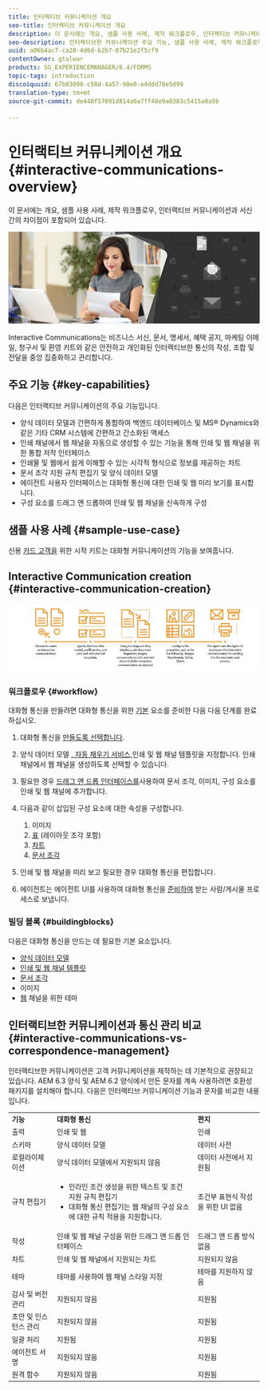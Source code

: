 ```yaml
---
title: 인터랙티브 커뮤니케이션 개요
seo-title: 인터랙티브 커뮤니케이션 개요
description: 이 문서에는 개요, 샘플 사용 사례, 제작 워크플로우, 인터랙티브 커뮤니케이션과 서신 간의 차이점이 포함되어 있습니다.
seo-description: 인터랙티브한 커뮤니케이션 주요 기능, 샘플 사용 사례, 제작 워크플로우, 인터랙티브한 커뮤니케이션 및 통신 관리 간의 차이점
uuid: a06b4ac7-ca20-4d6d-b2b7-87b21e2f5cf9
contentOwner: gtalwar
products: SG_EXPERIENCEMANAGER/6.4/FORMS
topic-tags: introduction
discoiquuid: 67b03098-c58d-4a57-90e0-e4ddd78e5d99
translation-type: tm+mt
source-git-commit: de440f57091d814a0a7ff48e9a0383c5415a0a5b

---
```



# 인터랙티브 커뮤니케이션 개요 {#interactive-communications-overview}

이 문서에는 개요, 샘플 사용 사례, 제작 워크플로우, 인터랙티브 커뮤니케이션과 서신 간의 차이점이 포함되어 있습니다.

![](do-not-localize/correspondence-management.png)

Interactive Communications는 비즈니스 서신, 문서, 명세서, 혜택 공지, 마케팅 이메일, 청구서 및 환영 키트와 같은 안전하고 개인화된 인터랙티브한 통신의 작성, 조합 및 전달을 중앙 집중화하고 관리합니다.

## 주요 기능 {#key-capabilities}

다음은 인터랙티브 커뮤니케이션의 주요 기능입니다.

* 양식 데이터 모델과 간편하게 통합하여 백엔드 데이터베이스 및 MS® Dynamics와 같은 기타 CRM 시스템에 간편하고 간소화된 액세스
* 인쇄 채널에서 웹 채널을 자동으로 생성할 수 있는 기능을 통해 인쇄 및 웹 채널을 위한 통합 저작 인터페이스
* 인쇄물 및 웹에서 쉽게 이해할 수 있는 시각적 형식으로 정보를 제공하는 차트
* 문서 조각 지원 규칙 편집기 및 양식 데이터 모델
* 에이전트 사용자 인터페이스는 대화형 통신에 대한 인쇄 및 웹 미리 보기를 표시합니다.
* 구성 요소를 드래그 앤 드롭하여 인쇄 및 웹 채널을 신속하게 구성

## 샘플 사용 사례 {#sample-use-case}

신용 [카드 고객을](/help/forms/using/finance-reference-site-walkthrough.md#credit-card-application-walkthrough) 위한 시작 키트는 대화형 커뮤니케이션의 기능을 보여줍니다.

## Interactive Communication creation  {#interactive-communication-creation}

![interactive_communication-01](assets/interactive_communication-01.jpg)

### 워크플로우 {#workflow}

대화형 통신을 만들려면 대화형 통신을 위한 [기본](#buildingblocks) 요소를 준비한 다음 다음 단계를 완료하십시오.

1. 대화형 통신을 [만들도록 선택합니다](/help/forms/using/create-interactive-communication.md).

1. 양식 데이터 모델 [, 자동 채우기 서비스,](/help/forms/using/data-integration.md)인쇄 및 웹 채널 템플릿을 [](/help/forms/using/web-channel-print-channel.md)지정합니다. 인쇄 채널에서 웹 채널을 생성하도록 선택할 수 있습니다.

1. 필요한 경우 [드래그 앤 드롭 인터페이스를](/help/forms/using/introduction-interactive-communication-authoring.md)사용하여 문서 조각, 이미지, 구성 요소를 인쇄 및 웹 채널에 추가합니다.
1. 다음과 같이 삽입된 구성 요소에 대한 속성을 구성합니다.

   1. 이미지
   1. [표](/help/forms/using/create-interactive-communication.md#tables) (레이아웃 조각 포함)
   1. [차트](/help/forms/using/chart-component-interactive-communications.md)
   1. [문서 조각](/help/forms/using/create-interactive-communication.md#document-fragment-properties)

1. 인쇄 및 웹 채널을 미리 보고 필요한 경우 대화형 통신을 편집합니다.
1. 에이전트는 에이전트 UI를 사용하여 대화형 통신을 [준비하여](/help/forms/using/prepare-send-interactive-communication.md) 받는 사람/게시물 프로세스로 보냅니다.

### 빌딩 블록 {#buildingblocks}

다음은 대화형 통신을 만드는 데 필요한 기본 요소입니다.

* [양식 데이터 모델](/help/forms/using/data-integration.md)
* [인쇄 및 웹 채널 템플릿](/help/forms/using/web-channel-print-channel.md)
* [문서 조각](/help/forms/using/document-fragments.md)
* 이미지
* [웹](/help/forms/using/themes.md) 채널을 위한 테마

## 인터랙티브한 커뮤니케이션과 통신 관리 비교 {#interactive-communications-vs-correspondence-management}

인터랙티브한 커뮤니케이션은 고객 커뮤니케이션을 제작하는 데 기본적으로 권장되고 있습니다. AEM 6.3 양식 및 AEM 6.2 양식에서 만든 문자를 계속 사용하려면 호환성 패키지를 [](/help/forms/using/compatibility-package.md)설치해야 합니다. 다음은 인터랙티브 커뮤니케이션 기능과 문자를 비교한 내용입니다.

<table> 
 <tbody>
  <tr>
   <td><strong>기능</strong></td> 
   <td><strong>대화형 통신</strong></td> 
   <td><strong>편지</strong></td> 
  </tr>
  <tr>
   <td>출력</td> 
   <td>인쇄 및 웹</td> 
   <td>인쇄</td> 
  </tr>
  <tr>
   <td>스키마</td> 
   <td>양식 데이터 모델 </td> 
   <td>데이터 사전 </td> 
  </tr>
  <tr>
   <td>로컬라이제이션</td> 
   <td>양식 데이터 모델에서 지원되지 않음</td> 
   <td>데이터 사전에서 지원됨</td> 
  </tr>
  <tr>
   <td>규칙 편집기</td> 
   <td>
    <ul> 
     <li>인라인 조건 생성을 위한 텍스트 및 조건 지원 규칙 편집기</li> 
     <li>대화형 통신 편집기는 웹 채널의 구성 요소에 대한 규칙 적용을 지원합니다.</li> 
    </ul> </td> 
   <td>조건부 표현식 작성을 위한 UI 없음</td> 
  </tr>
  <tr>
   <td>작성</td> 
   <td>인쇄 및 웹 채널 구성을 위한 드래그 앤 드롭 인터페이스</td> 
   <td>드래그 앤 드롭 방식 없음 </td> 
  </tr>
  <tr>
   <td>차트</td> 
   <td>인쇄 및 웹 채널에서 지원되는 차트</td> 
   <td>지원되지 않음</td> 
  </tr>
  <tr>
   <td>테마</td> 
   <td>테마를 사용하여 웹 채널 스타일 지정</td> 
   <td>테마를 지원하지 않음</td> 
  </tr>
  <tr>
   <td>감사 및 버전 관리</td> 
   <td>지원되지 않음</td> 
   <td>지원됨</td> 
  </tr>
  <tr>
   <td>초안 및 인스턴스 관리</td> 
   <td>지원되지 않음</td> 
   <td>지원됨</td> 
  </tr>
  <tr>
   <td>일괄 처리</td> 
   <td>지원됨 </td> 
   <td>지원됨</td> 
  </tr>
  <tr>
   <td>에이전트 서명</td> 
   <td>지원되지 않음</td> 
   <td>지원됨</td> 
  </tr>
  <tr>
   <td>원격 함수</td> 
   <td>지원되지 않음</td> 
   <td>지원됨</td> 
  </tr>
 </tbody>
</table>

